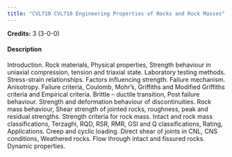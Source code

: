```yaml
---
title: "CVL710 CVL710 Engineering Properties of Rocks and Rock Masses"
---
```

**Credits:** 3 (3-0-0)

#### Description
Introduction. Rock materials, Physical properties, Strength behaviour in uniaxial compression, tension and triaxial state. Laboratory testing methods. Stress-strain relationships. Factors influencing strength. Failure mechanism. Anisotropy. Failure criteria, Coulomb, Mohr’s, Griffiths and Modified Griffiths criteria and Empirical criteria. Brittle – ductile transition, Post failure behaviour. Strength and deformation behaviour of discontinuities. Rock mass behaviour, Shear strength of jointed rocks, roughness, peak and residual strengths. Strength criteria for rock mass. Intact and rock mass classifications, Terzaghi, RQD, RSR, RMR, GSI and Q classifications, Rating, Applications. Creep and cyclic loading. Direct shear of joints in CNL, CNS conditions, Weathered rocks. Flow through intact and fissured rocks. Dynamic properties.